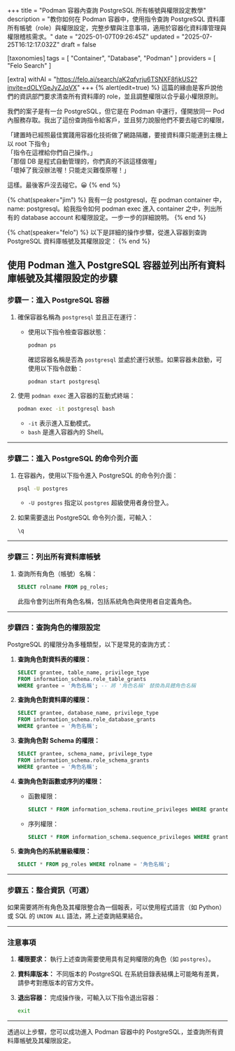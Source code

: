 +++
title = "Podman 容器內查詢 PostgreSQL 所有帳號與權限設定教學"
description = "教你如何在 Podman 容器中，使用指令查詢 PostgreSQL 資料庫所有帳號（role）與權限設定，完整步驟與注意事項，適用於容器化資料庫管理與權限稽核需求。"
date = "2025-01-07T09:26:45Z"
updated = "2025-07-25T16:12:17.032Z"
draft = false

[taxonomies]
tags = [ "Container", "Database", "Podman" ]
providers = [ "Felo Search" ]


[extra]
withAI = "<https://felo.ai/search/aK2qfyrju6TSNXF8fjkUS2?invite=dOLYGeJyZJqVX>"
+++
{% alert(edit=true) %}
這篇的緣由是客戶說他們的資訊部門要求清查所有資料庫的 role，並且調整權限以合乎最小權限原則。

我們的案子是有一台 PostgreSQL，但它是在 Podman 中運行，僅開放同一 Pod 內服務存取。我出了這份查詢指令給客戶，並且努力說服他們不要去碰它的權限，

「建置時已經照最佳實踐用容器化技術做了網路隔離，要接資料庫只能連到主機上以 root 下指令」  
「指令在這裡給你們自己操作。」  
「那個 DB 是程式自動管理的，你們真的不該這樣做喔」  
「壞掉了我沒辦法喔！只能走災難復原喔！」

這樣。最後客戶沒去碰它。😀
{% end %}

{% chat(speaker="jim") %}
我有一台 postgresql，在 podman container 中，name: postgresql。給我指令如何 podman exec 進入 container 之中，列出所有的 database account 和權限設定。一步一步的詳細說明。
{% end %}

{% chat(speaker="felo") %}
以下是詳細的操作步驟，從進入容器到查詢 PostgreSQL 資料庫帳號及其權限設定：
{% end %}

## 使用 Podman 進入 PostgreSQL 容器並列出所有資料庫帳號及其權限設定的步驟

### **步驟一：進入 PostgreSQL 容器**

1. 確保容器名稱為 `postgresql` 並且正在運行：
   - 使用以下指令檢查容器狀態：

     ```bash
     podman ps
     ```

     確認容器名稱是否為 `postgresql` 並處於運行狀態。如果容器未啟動，可使用以下指令啟動：

     ```bash
     podman start postgresql
     ```

2. 使用 `podman exec` 進入容器的互動式終端：

   ```bash
   podman exec -it postgresql bash
   ```

   - `-it` 表示進入互動模式。
   - `bash` 是進入容器內的 Shell。

---

### **步驟二：進入 PostgreSQL 的命令列介面**

1. 在容器內，使用以下指令進入 PostgreSQL 的命令列介面：

   ```bash
   psql -U postgres
   ```

   - `-U postgres` 指定以 `postgres` 超級使用者身份登入。

2. 如果需要退出 PostgreSQL 命令列介面，可輸入：

   ```bash
   \q
   ```

---

### **步驟三：列出所有資料庫帳號**

1. 查詢所有角色（帳號）名稱：

   ```sql
   SELECT rolname FROM pg_roles;
   ```

   此指令會列出所有角色名稱，包括系統角色與使用者自定義角色。

---

### **步驟四：查詢角色的權限設定**

PostgreSQL 的權限分為多種類型，以下是常見的查詢方式：

1. **查詢角色對資料表的權限：**

   ```sql
   SELECT grantee, table_name, privilege_type
   FROM information_schema.role_table_grants
   WHERE grantee = '角色名稱'; -- 將 '角色名稱' 替換為具體角色名稱
   ```

2. **查詢角色對資料庫的權限：**

   ```sql
   SELECT grantee, database_name, privilege_type
   FROM information_schema.role_database_grants
   WHERE grantee = '角色名稱';
   ```

3. **查詢角色對 Schema 的權限：**

   ```sql
   SELECT grantee, schema_name, privilege_type
   FROM information_schema.role_schema_grants
   WHERE grantee = '角色名稱';
   ```

4. **查詢角色對函數或序列的權限：**
   - 函數權限：

     ```sql
     SELECT * FROM information_schema.routine_privileges WHERE grantee = '角色名稱';
     ```

   - 序列權限：

     ```sql
     SELECT * FROM information_schema.sequence_privileges WHERE grantee = '角色名稱';
     ```

5. **查詢角色的系統層級權限：**

   ```sql
   SELECT * FROM pg_roles WHERE rolname = '角色名稱';
   ```

---

### **步驟五：整合資訊（可選）**

如果需要將所有角色及其權限整合為一個報表，可以使用程式語言（如 Python）或 SQL 的 `UNION ALL` 語法，將上述查詢結果結合。

---

### **注意事項**

1. **權限要求：** 執行上述查詢需要使用具有足夠權限的角色（如 `postgres`）。
2. **資料庫版本：** 不同版本的 PostgreSQL 在系統目錄表結構上可能略有差異，請參考對應版本的官方文件。
3. **退出容器：** 完成操作後，可輸入以下指令退出容器：

   ```bash
   exit
   ```

---

透過以上步驟，您可以成功進入 Podman 容器中的 PostgreSQL，並查詢所有資料庫帳號及其權限設定。

